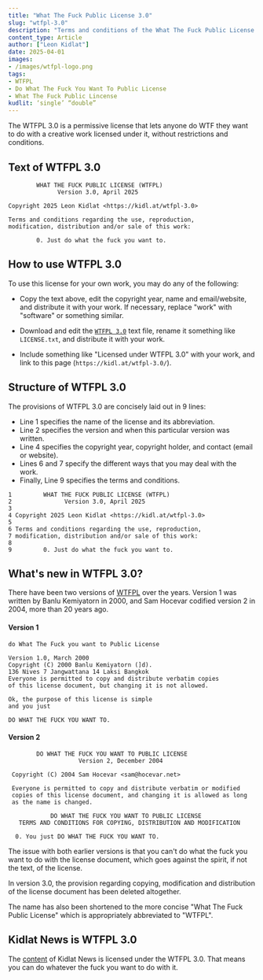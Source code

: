 ```yaml
---
title: "What The Fuck Public License 3.0"
slug: "wtfpl-3.0"
description: "Terms and conditions of the What The Fuck Public License (WTFPL), Version 3.0"
content_type: Article
author: ["Leon Kidlat"]
date: 2025-04-01
images: 
- /images/wtfpl-logo.png
tags:
- WTFPL
- Do What The Fuck You Want To Public License
- What The Fuck Public Lincense
kudlit: ‘single’ “double”
---
```

The WTFPL 3.0 is a permissive license that lets anyone do WTF they want to do with a creative work licensed under it, without restrictions and conditions.

## Text of WTFPL 3.0

````
        WHAT THE FUCK PUBLIC LICENSE (WTFPL)
              Version 3.0, April 2025

Copyright 2025 Leon Kidlat <https://kidl.at/wtfpl-3.0>

Terms and conditions regarding the use, reproduction,
modification, distribution and/or sale of this work:

        0. Just do what the fuck you want to.
````

## How to use WTFPL 3.0

To use this license for your own work, you may do any of the following:

- Copy the text above, edit the copyright year, name and email/website, and distribute it with your work. If necessary, replace "work" with "software" or something similar.

- Download and edit the [`WTFPL 3.0`](/license/WTFPL-3.0.txt) text file, rename it something like `LICENSE.txt`, and distribute it with your work.

- Include something like "Licensed under WTFPL 3.0" with your work, and link to this page (`https://kidl.at/wtfpl-3.0/`).

## Structure of WTFPL 3.0

The provisions of WTFPL 3.0 are concisely laid out in 9 lines:

- Line 1 specifies the name of the license and its abbreviation.
- Line 2 specifies the version and when this particular version was written.
- Line 4 specifies the copyright year, copyright holder, and contact (email or website).
- Lines 6 and 7 specify the different ways that you may deal with the work.
- Finally, Line 9 specifies the terms and conditions.

````
1         WHAT THE FUCK PUBLIC LICENSE (WTFPL)
2               Version 3.0, April 2025
3
4 Copyright 2025 Leon Kidlat <https://kidl.at/wtfpl-3.0>
5
6 Terms and conditions regarding the use, reproduction,
7 modification, distribution and/or sale of this work:
8
9         0. Just do what the fuck you want to.
````

## What's new in WTFPL 3.0?

There have been two versions of [WTFPL](https://en.wikipedia.org/wiki/WTFPL) over the years. Version 1 was written by Banlu Kemiyatorn in 2000, and Sam Hocevar codified version 2 in 2004, more than 20 years ago.

#### Version 1
````
do What The Fuck you want to Public License

Version 1.0, March 2000
Copyright (C) 2000 Banlu Kemiyatorn (]d).
136 Nives 7 Jangwattana 14 Laksi Bangkok
Everyone is permitted to copy and distribute verbatim copies
of this license document, but changing it is not allowed.

Ok, the purpose of this license is simple
and you just

DO WHAT THE FUCK YOU WANT TO.
````

#### Version 2

````
        DO WHAT THE FUCK YOU WANT TO PUBLIC LICENSE 
                    Version 2, December 2004 

 Copyright (C) 2004 Sam Hocevar <sam@hocevar.net> 

 Everyone is permitted to copy and distribute verbatim or modified 
 copies of this license document, and changing it is allowed as long 
 as the name is changed. 

            DO WHAT THE FUCK YOU WANT TO PUBLIC LICENSE 
   TERMS AND CONDITIONS FOR COPYING, DISTRIBUTION AND MODIFICATION 

  0. You just DO WHAT THE FUCK YOU WANT TO.
````

The issue with both earlier versions is that you can't do what the fuck you want to do with the license document, which goes against the spirit, if not the text, of the license.

In version 3.0, the provision regarding copying, modification and distribution of the license document has been deleted altogether.

The name has also been shortened to the more concise "What The Fuck Public License" which is appropriately abbreviated to "WTFPL".

## Kidlat News is WTFPL 3.0

The [content](https://github.com/kidlat2024/kidlatnews) of Kidlat News is licensed under the WTFPL 3.0. That means you can do whatever the fuck you want to do with it.